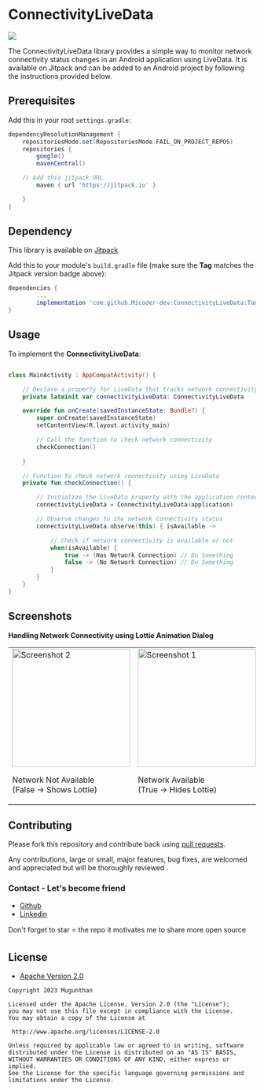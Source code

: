 # ConnectivityLiveData

[![](https://jitpack.io/v/Micoder-dev/ConnectivityLiveData.svg)](https://jitpack.io/#Micoder-dev/ConnectivityLiveData)

The ConnectivityLiveData library provides a simple way to monitor network connectivity status changes in an Android application using LiveData. It is available on Jitpack and can be added to an Android project by following the instructions provided below.

## Prerequisites

Add this in your root `settings.gradle`:

```gradle
dependencyResolutionManagement {
    repositoriesMode.set(RepositoriesMode.FAIL_ON_PROJECT_REPOS)
    repositories {
        google()
        mavenCentral()

	// Add this jitpack URL
        maven { url 'https://jitpack.io' }

    }
}
```

## Dependency

This library is available on [Jitpack](https://jitpack.io/#Micoder-dev/ConnectivityLiveData)

Add this to your module's `build.gradle` file (make sure the **Tag** matches the Jitpack version badge above):

```gradle
dependencies {
        ...
        implementation 'com.github.Micoder-dev:ConnectivityLiveData:Tag'
}
```

## Usage

To implement the **ConnectivityLiveData**:

``` Kotlin

class MainActivity : AppCompatActivity() {

    // Declare a property for LiveData that tracks network connectivity
    private lateinit var connectivityLiveData: ConnectivityLiveData

    override fun onCreate(savedInstanceState: Bundle?) {
        super.onCreate(savedInstanceState)
        setContentView(R.layout.activity_main)

        // Call the function to check network connectivity
        checkConnection()
	
    }

    // Function to check network connectivity using LiveData
    private fun checkConnection() {

        // Initialize the LiveData property with the application context
        connectivityLiveData = ConnectivityLiveData(application)

        // Observe changes to the network connectivity status
        connectivityLiveData.observe(this) { isAvailable ->

            // Check if network connectivity is available or not
            when(isAvailable) {
                true -> (Has Network Connection) // Do Something
                false -> (No Network Connection) // Do Something
            }
        }
    }
}

```

## Screenshots

**Handling Network Connectivity using Lottie Animation Dialog**

<table>
  <tr>
    <td>
      <img src="https://micoder-dev.github.io/files/connectivity/2.jpg" width="240" alt="Screenshot 2">
     	<p>Network Not Available</br>(False -> Shows Lottie)</p>
    </td>
    <td>
      <img src="https://micoder-dev.github.io/files/connectivity/1.jpg" width="240" alt="Screenshot 1">
	<p>Network Available</br>(True -> Hides Lottie)</p>
    </td>
  </tr>
</table>

## Contributing

Please fork this repository and contribute back using
[pull requests](https://github.com/Shashank02051997/FancyToast-Android/pulls).

Any contributions, large or small, major features, bug fixes, are welcomed and appreciated
but will be thoroughly reviewed .

### Contact - Let's become friend
- [Github](https://github.com/Micoder-dev/)
- [Linkedin](https://www.linkedin.com/in/mugunthan-l-22a1a1179/)

<p>
Don't forget to star ⭐ the repo it motivates me to share more open source
</p>

## License

* [Apache Version 2.0](http://www.apache.org/licenses/LICENSE-2.0.html)

```
Copyright 2023 Mugunthan

Licensed under the Apache License, Version 2.0 (the "License");
you may not use this file except in compliance with the License.
You may obtain a copy of the License at

 http://www.apache.org/licenses/LICENSE-2.0

Unless required by applicable law or agreed to in writing, software
distributed under the License is distributed on an "AS IS" BASIS,
WITHOUT WARRANTIES OR CONDITIONS OF ANY KIND, either express or implied.
See the License for the specific language governing permissions and
limitations under the License.
